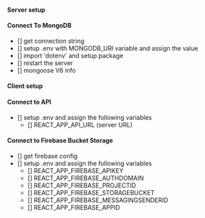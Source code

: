 #### Server setup

#### Connect To MongoDB

- [] get connection string
- [] setup .env with MONGODB_URI variable and assign the value
- [] import 'dotenv' and setup package
- [] restart the server
- [] mongoose V6 info

#### Client setup

#### Connect to API

- [] setup .env and assign the following variables
  - [] REACT_APP_API_URL (server URL)

#### Connect to Firebase Bucket Storage

- [] get firebase config
- [] setup .env and assign the following variables
  - [] REACT_APP_FIREBASE_APIKEY
  - [] REACT_APP_FIREBASE_AUTHDOMAIN
  - [] REACT_APP_FIREBASE_PROJECTID
  - [] REACT_APP_FIREBASE_STORAGEBUCKET
  - [] REACT_APP_FIREBASE_MESSAGINGSENDERID
  - [] REACT_APP_FIREBASE_APPID
